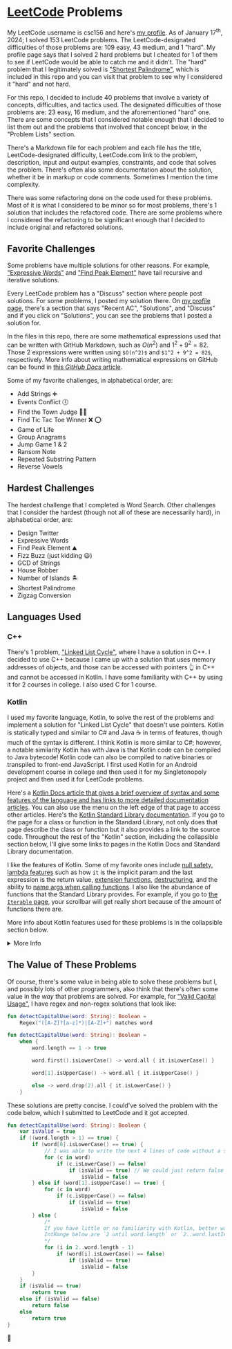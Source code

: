 # [LeetCode](https://leetcode.com/) Problems

My LeetCode username is csc156 and here's [my profile](https://leetcode.com/csc156/). As of January 17<sup>th</sup>, 2024; I solved 153 LeetCode problems. The LeetCode-designated difficulties of those problems are: 109 easy, 43 medium, and 1 "hard". My profile page says that I solved 2 hard problems but I cheated for 1 of them to see if LeetCode would be able to catch me and it didn't. The "hard" problem that I legitimately solved is ["Shortest Palindrome"](https://github.com/ncschroeder/LeetCode-Problems/blob/main/Shortest_Palindrome.md), which is included in this repo and you can visit that problem to see why I considered it "hard" and not hard.

For this repo, I decided to include 40 problems that involve a variety of concepts, difficulties, and tactics used. The designated difficulties of those problems are: 23 easy, 16 medium, and the aforementioned "hard" one. There are some concepts that I considered notable enough that I decided to list them out and the problems that involved that concept below, in the "Problem Lists" section.


There's a Markdown file for each problem and each file has the title, LeetCode-designated difficulty, LeetCode.com link to the problem, description, input and output examples, constraints, and code that solves the problem. There's often also some documentation about the solution, whether it be in markup or code comments. Sometimes I mention the time complexity.

There was some refactoring done on the code used for these problems. Most of it is what I considered to be minor so for most problems, there's 1 solution that includes the refactored code. There are some problems where I considered the refactoring to be significant enough that I decided to include original and refactored solutions.

## Favorite Challenges
Some problems have multiple solutions for other reasons. For example, ["Expressive Words"](https://github.com/ncschroeder/LeetCode-Problems/blob/main/Expressive_Words.md) and ["Find Peak Element"](https://github.com/ncschroeder/LeetCode-Problems/blob/main/Find_Peak_Element.md) have tail recursive and iterative solutions.

Every LeetCode problem has a "Discuss" section where people post solutions. For some problems, I posted my solution there. On [my profile page](https://leetcode.com/csc156/), there's a section that says "Recent AC", "Solutions", and "Discuss" and if you click on "Solutions", you can see the problems that I posted a solution for.

In the files in this repo, there are some mathematical expressions used that can be written with GitHub Markdown, such as $O(n^2)$ and $1^2 + 9^2 = 82$. Those 2 expressions were written using `$O(n^2)$` and `$1^2 + 9^2 = 82$`, respectively. More info about writing mathematical expressions on GitHub can be found in [this *GitHub Docs* article](https://docs.github.com/en/get-started/writing-on-github/working-with-advanced-formatting/writing-mathematical-expressions).

Some of my favorite challenges, in alphabetical order, are:
- Add Strings :heavy_plus_sign:
- Events Conflict :clock5:
- Find the Town Judge :man_judge:
- Find Tic Tac Toe Winner :x: :o:
- Game of Life
- Group Anagrams
- Jump Game 1 & 2
- Ransom Note
- Repeated Substring Pattern
- Reverse Vowels

## Hardest Challenges

The hardest challenge that I completed is Word Search. Other challenges that I consider the hardest (though not all of these are necessarily hard), in alphabetical order, are:
- Design Twitter
- Expressive Words
- Find Peak Element :mountain:
- Fizz Buzz (just kidding :smiley:)
- GCD of Strings
- House Robber
- Number of Islands :desert_island:
- Shortest Palindrome
- Zigzag Conversion
## Languages Used

### C++

There's 1 problem, ["Linked List Cycle"](https://github.com/ncschroeder/LeetCode-Problems/blob/main/Linked_List_Cycle.md), where I have a solution in C++. I decided to use C++ because I came up with a solution that uses memory addresses of objects, and those can be accessed with pointers :point_up_2: in C++ and cannot be accessed in Kotlin. I have some familiarity with C++ by using it for 2 courses in college. I also used C for 1 course.

### Kotlin

I used my favorite language, Kotlin, to solve the rest of the problems and implement a solution for "Linked List Cycle" that doesn't use pointers. Kotlin is statically typed and similar to C# and Java :coffee: in terms of features, though much of the syntax is different. I think Kotlin is more similar to C#; however, a notable similarity Kotlin has with Java is that Kotlin code can be compiled to Java bytecode! Kotlin code can also be compiled to native binaries or transpiled to front-end JavaScript. I first used Kotlin for an Android development course in college and then used it for my Singletonopoly project and then used it for LeetCode problems.


Here's a [Kotlin Docs article that gives a brief overview of syntax and some features of the language and has links to more detailed documentation articles](https://kotlinlang.org/docs/basic-syntax.html). You can also use the menu on the left edge of that page to access other articles. Here's the [Kotlin Standard Library documentation](https://kotlinlang.org/api/latest/jvm/stdlib/). If you go to the page for a class or function in the Standard Library, not only does that page describe the class or function but it also provides a link to the source code. Throughout the rest of the "Kotlin" section, including the collapsible section below, I'll give some links to pages in the Kotlin Docs and Standard Library documentation.

I like the features of Kotlin. Some of my favorite ones include [null safety](https://kotlinlang.org/docs/null-safety.html), [lambda features](https://kotlinlang.org/docs/lambdas.html#lambda-expressions-and-anonymous-functions) such as how `it` is the implicit param and the last expression is the return value, [extension functions](https://kotlinlang.org/docs/extensions.html#extension-functions), [destructuring](https://kotlinlang.org/docs/destructuring-declarations.html), and the ability to [name args when calling functions](https://kotlinlang.org/docs/functions.html#named-arguments). I also like the abundance of functions that the Standard Library provides. For example, if you go to [the `Iterable` page](https://kotlinlang.org/api/latest/jvm/stdlib/kotlin.collections/-iterable/), your scrollbar will get really short because of the amount of functions there are.


More info about Kotlin features used for these problems is in the collapsible section below.

<details>
<summary>More Info</summary>

#### Destructuring

This is often done for these problems. Any object can be configured to be able to be destructured and several built-in objects are configured this way. The objects that are destructured in these problems are [`List`](https://kotlinlang.org/api/latest/jvm/stdlib/kotlin.collections/-list/)s, [`Array`](https://kotlinlang.org/api/latest/jvm/stdlib/kotlin/-array/)s, [`Map.Entry`](https://kotlinlang.org/api/latest/jvm/stdlib/kotlin.collections/-map/-entry/)s, [`Pair`](https://kotlinlang.org/api/latest/jvm/stdlib/kotlin/-pair/)s, and [`IndexedValue`](https://kotlinlang.org/api/latest/jvm/stdlib/kotlin.collections/-indexed-value/)s. More info about destructuring can be found [here](https://kotlinlang.org/docs/destructuring-declarations.html).

#### Infix Functions

These are occasionally used in these problems. Examples include [`until`](https://kotlinlang.org/api/latest/jvm/stdlib/kotlin.ranges/until.html), [`to`](https://kotlinlang.org/api/latest/jvm/stdlib/kotlin/to.html), and [`matches`](https://kotlinlang.org/api/latest/jvm/stdlib/kotlin.text/-regex/matches.html). More info about infix functions can be found [here](https://kotlinlang.org/docs/functions.html#infix-notation).

#### Lambdas

These are often used in these problems. Info about lambda syntax and features can be found [here](https://kotlinlang.org/docs/lambdas.html#lambda-expressions-and-anonymous-functions).

#### Scope Functions

The functions [`let`](https://kotlinlang.org/api/latest/jvm/stdlib/kotlin/let.html), [`run`](https://kotlinlang.org/api/latest/jvm/stdlib/kotlin/run.html), [`also`](https://kotlinlang.org/api/latest/jvm/stdlib/kotlin/also.html), [`apply`](https://kotlinlang.org/api/latest/jvm/stdlib/kotlin/apply.html), and [`with`](https://kotlinlang.org/api/latest/jvm/stdlib/kotlin/with.html) are known as *scope functions* and these are a special type of higher-order function. `let`, `also`, and `apply` are occasionally used in these problems. I used `let` to reduce variable usage and `also` and `apply` to easily create an object, immediately modify it, and store it to a variable. Examples are shown in the collapsible section below. More info about scope functions can be found [here](https://kotlinlang.org/docs/scope-functions.html).

<details>
<summary>Examples</summary>

##### `let`

The solution for ["Shortest Palindrome"](https://github.com/ncschroeder/LeetCode-Problems/blob/main/Shortest_Palindrome.md) looks like:

```kotlin
fun shortestPalindrome(s: String): String =
    if (s.isEmpty()) s
    else {
        (s.lastIndex downTo 0)
        .first { s.isPalindromeTo(it) }
        .let { s.substring(it + 1..s.lastIndex).reversed() + s }
    }

fun String.isPalindromeTo(lastIndex: Int): Boolean =
    ...
```

This is an alternative to:

```kotlin
fun shortestPalindrome(s: String) =
    if (s.isEmpty()) s
    else {
        val palindromeLastIndex: Int =
            (s.lastIndex downTo 0)
            .first { s.isPalindromeTo(it) }

        s.substring(palindromeLastIndex + 1..s.lastIndex).reversed() + s
    }
```

Another use of `let` is to run some code if a value isn't null after using the [safe call operator (`?.`)](https://kotlinlang.org/docs/null-safety.html#safe-calls). For example, part of the top-down solution for ["House Robber"](https://github.com/ncschroeder/LeetCode-Problems/blob/main/House_Robber.md) looks like:

```kotlin
fun rob(nums: IntArray): Int {
    ...
    val maxMoneys: Array<Int?> = ...

    fun getMaxMoney(index: Int): Int {
        // Return the memoized value if it exists.
        maxMoneys[index]?.let { return it }
        ...
    }
    ...
}
```

We can return from `getMaxMoney` inside the `let` since `let` is an [inline function](https://kotlinlang.org/docs/inline-functions.html).

##### `also`

In the bottom-up solution for ["House Robber"](https://github.com/ncschroeder/LeetCode-Problems/blob/main/House_Robber.md), this code is used:

```kotlin
val maxMoneys =
    IntArray(size = nums.size)
    .also {
        // Set last 3 values.
        it[it.lastIndex] = nums.last()
        it[it.lastIndex - 1] = nums[nums.lastIndex - 1]
        if (nums.size >= 3) {
            it[it.lastIndex - 2] = nums[nums.lastIndex - 2] + nums.last()
        }
    }
```

This is an alternative to:

```kotlin
val maxMoneys = IntArray(size = nums.size)
maxMoneys[maxMoneys.lastIndex] = nums.last()
...
```

##### `apply`

In ["Get Watched Videos by Your Friends"](https://github.com/ncschroeder/LeetCode-Problems/blob/main/Get_Watched_Videos_by_Your_Friends.md), this code is used:

```kotlin
val peopleToCheck =
    ArrayDeque<Pair<Int, Int>>()
    .apply { add(Pair(id, 0)) }
```

This is an alternative to:

```kotlin
val peopleToCheck = ArrayDeque<Pair<Int, Int>>()
peopleToCheck.add(Pair(id, 0))
```

</details>

#### Functions with Receivers

The `run`, `apply`, and `with` scope functions have a param named `block` and the type of it is `T.() -> Unit`, where `T` is a type param. The [`buildList`](https://kotlinlang.org/api/latest/jvm/stdlib/kotlin.collections/build-list.html) and [`buildString`](https://kotlinlang.org/api/latest/jvm/stdlib/kotlin.text/build-string.html) functions have a param named `builderAction` and the type of the `buildList` one is `MutableList<E>.() -> Unit`, where `E` is a type param, and the type of the `buildString` one is `StringBuilder.() -> Unit`. These types are functions with a receiver and the receiver type is the type before the `.()`. This type of function can be created with a lambda and inside that lambda, you can access members of the receiver type without needing an instance of that type. For example, a usage of `buildList` in ["Find Tic-Tac-Toe Winner"](https://github.com/ncschroeder/LeetCode-Problems/blob/main/Find_Tic-Tac-Toe_Winner.md) can be seen in the collapsible section below.

<details>
<summary>`buildList` Usage</summary>

```kotlin
fun tictactoe(moves: Array<IntArray>): String {
    val grid: List<MutableList<String?>> = ...
    ...
    // Let groups be a 2D list where each nested list contains 3 values for the contents of the rows, columns, and diagonal groups.
    val groups: List<List<String?>> =
        buildList(capacity = 8) {
            // Rows
            addAll(grid)

            // Columns
            for (col: Int in 0 until 3) {
                add((0 until 3).map { grid[it][col] })
            }

            // Diagonal groups
            add((0 until 3).map { grid[it][it] })
            add((0 until 3).map { grid[2 - it][it] })
        }
    ...
}
```

`add` and `addAll` are [`MutableList`](https://kotlinlang.org/api/latest/jvm/stdlib/kotlin.collections/-mutable-list/) functions that would otherwise be called like `someMutableList.add(...)` and `someMutableList.addAll(...)`.

</details>

`buildString` is used in ["Merge Strings Alternately"](https://github.com/ncschroeder/LeetCode-Problems/blob/main/Merge_Strings_Alternately.md).

More info about functions with receivers can be found [here](https://kotlinlang.org/docs/lambdas.html#function-types) and [here](https://kotlinlang.org/docs/lambdas.html#function-literals-with-receiver).

#### Eager and Lazy Collection Operations

Some collection operations, such as mapping and filtering, can be either eagerly or lazily evaluated. If one of those operations is performed on an [`Iterable`](https://kotlinlang.org/api/latest/jvm/stdlib/kotlin.collections/-iterable/), [`Array`](https://kotlinlang.org/api/latest/jvm/stdlib/kotlin/-array/), [`String`](https://kotlinlang.org/api/latest/jvm/stdlib/kotlin/-string/), [`CharSequence`](https://kotlinlang.org/api/latest/jvm/stdlib/kotlin/-char-sequence/), or [`Map`](https://kotlinlang.org/api/latest/jvm/stdlib/kotlin.collections/-map/); it'll be eagerly evaluated and if performed on a [`Sequence`](https://kotlinlang.org/api/latest/jvm/stdlib/kotlin.sequences/-sequence/), it'll be lazily evaluated. `Iterable` and `Sequence` are interfaces that have a type param `T` and require an implementation of `operator fun iterator(): Iterator<T>`. The same operations can be performed on iterables and sequences and many of those operations can also be performed on arrays, strings, char sequences, and maps. `Iterable` is the interface that types such as [`List`](https://kotlinlang.org/api/latest/jvm/stdlib/kotlin.collections/-list/), [`Set`](https://kotlinlang.org/api/latest/jvm/stdlib/kotlin.collections/-set/), and [`IntRange`](https://kotlinlang.org/api/latest/jvm/stdlib/kotlin.ranges/-int-range/) implement. As implied a few sentences ago; arrays, strings, char sequences, and maps aren't iterables. An iterable, array, string, char sequence, or map can be converted to a sequence by using the [`asSequence`](https://kotlinlang.org/api/latest/jvm/stdlib/kotlin.collections/as-sequence.html) function, though there are a few other ways to create a sequence.

Here's [an article that mostly goes over sequences and lazy evaluation but also goes over iterables and eager evaluation](https://kotlinlang.org/docs/sequences.html).

A good question is: when should eager evaluation be used and when should lazy evaluation be used? There's not a clear answer to that. The 4<sup>th</sup> paragraph of the article linked above gives some info about that. Here's that paragraph:

> So, the sequences let you avoid building results of intermediate steps, therefore improving the performance of the whole collection processing chain. However, the lazy nature of sequences adds some overhead which may be significant when processing smaller collections or doing simpler computations. Hence, you should consider both `Sequence` and `Iterable` and decide which one is better for your case.

When a solution is submitted to LeetCode, lots of test cases with various input collection sizes will be ran with that solution. If we do multi-step processing on an input collection, whether it's better to use eager or lazy evaluation depends on the collection size and complexity of the operations, as implied in the article. Because of this, there doesn't seem to be a "right" choice when it comes to choosing between eager or lazy evaluation for LeetCode problems. Besides, these problems are for practice and/or entertainment anyway and not for software.

It's often more convenient to use eager evaluation since input collections are usually given to us in the form of arrays and strings, though I've done at least 1 problem where a list was an input collection. Because of that, we would have to use the `asSequence` function if we wanted to use sequences and lazy evaluation.

There are solutions to several problems in this repo where collection multi-step processing is done. For the above reasons, I decided to do that processing with eager evaluation and intermediate collections. Some examples are shown in the collapsible section below.

<details>
<summary>Collection Multi-Step Processing Examples</summary>

##### Example 1

Here's part of one of the solutions of ["Valid Capital Usage"](https://github.com/ncschroeder/LeetCode-Problems/blob/main/Valid_Capital_Usage.md):

```kotlin
fun detectCapitalUse(word: String): Boolean =
    when {
        ...
        else -> word.drop(2).all { it.isLowerCase() }
    }
```

`word.drop(2)` returns a string. If I decided to use sequences, I would use `word.asSequence().drop(2).all { it.isLowerCase() }`. `word.asSequence().drop(2)` returns a sequence.

##### Example 2

Here's part of one of the functions that must be implemented for ["Design Twitter"](https://github.com/ncschroeder/LeetCode-Problems/blob/main/Design_Twitter.md):

```kotlin
fun getNewsFeed(userId: Int): List<Int> {
    ...
    val tweetPredicate: (Tweet) -> Boolean = ...
    
    return tweets
        .asReversed()
        .filter(tweetPredicate)
        .take(10)
        .map { it.tweetId }
}
```

In the code above; `tweets` is an `ArrayList<Tweet>`, `asReversed` returns a `MutableList`, and `filter`, `take`, and `map` each return a `List`. If I decided to use sequences, I would use:

```kotlin
tweets
.asReversed()
.asSequence()
.filter(filterPredicate)
.take(10)
.map { it.tweetId }
.toList()
```

In the code above; `filter`, `take`, and `map` each return a `Sequence`.

</details>

</details>

## The Value of These Problems

Of course, there's some value in being able to solve these problems but I, and possibly lots of other programmers, also think that there's often some value in the *way* that problems are solved. For example, for ["Valid Capital Usage"](https://github.com/ncschroeder/LeetCode-Problems/blob/main/Valid_Capital_Usage.md), I have regex and non-regex solutions that look like:

```kotlin
fun detectCapitalUse(word: String): Boolean =
    Regex("([A-Z]?[a-z]*)|[A-Z]+") matches word
```

```kotlin
fun detectCapitalUse(word: String): Boolean =
    when {
        word.length == 1 -> true

        word.first().isLowerCase() -> word.all { it.isLowerCase() }

        word[1].isUpperCase() -> word.all { it.isUpperCase() }

        else -> word.drop(2).all { it.isLowerCase() }
    }
```

These solutions are pretty concise. I could've solved the problem with the code below, which I submitted to LeetCode and it got accepted.

```kotlin
fun detectCapitalUse(word: String): Boolean {
    var isValid = true
    if ((word.length > 1) == true) {
        if (word[0].isLowerCase() == true) {
            // I was able to write the next 4 lines of code without a single curly brace.
            for (c in word)
                if (c.isLowerCase() == false)
                    if (isValid == true) // We could just return false here but let's not.
                        isValid = false
        } else if (word[1].isUpperCase() == true) {
            for (c in word)
                if (c.isUpperCase() == false)
                    if (isValid == true)
                        isValid = false
        } else {
            /*
            If you have little or no familiarity with Kotlin, better ways to create the
            IntRange below are `2 until word.length` or `2..word.lastIndex`.
            */
            for (i in 2..word.length - 1)
                if (word[i].isLowerCase() == false)
                    if (isValid == true)
                        isValid = false
        }
    }
    if (isValid == true)
        return true
    else if (isValid == false)
        return false
    else
        return true
}
```

:rofl:


